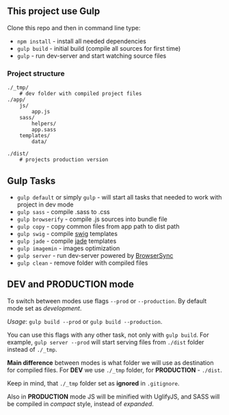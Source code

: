 ## This project use Gulp

Clone this repo and then in command line type:

* `npm install` - install all needed dependencies
* `gulp build` - initial build (compile all sources for first time)
* `gulp` - run dev-server and start watching source files

### Project structure

	./_tmp/
		# dev folder with compiled project files
	./app/
		js/
			app.js
		sass/
			helpers/
			app.sass
		templates/
			data/
			
	./dist/
		# projects production version
			

## Gulp Tasks

* `gulp default` or simply `gulp` - will start all tasks that needed to work with project in dev mode
* `gulp sass` - compile .sass to .css
* `gulp browserify` - compile .js sources into bundle file
* `gulp copy` - copy common files from app path to dist path
* `gulp swig` - compile [swig](http://paularmstrong.github.io/swig/)  templates
* `gulp jade` - compile [jade](http://jade-lang.com/) templates
* `gulp imagemin` - images optimization
* `gulp server` - run dev-server powered by [BrowserSync](https://www.browsersync.io/)
* `gulp clean` - remove folder with compiled files

## DEV and PRODUCTION mode

To switch between modes use flags `--prod` or `--production`. By default mode set as *development*.

*Usage*: `gulp build --prod` or `gulp build --production`.

You can use this flags with any other task, not only with `gulp build`.
For example, `gulp server --prod` will start serving files from `./dist` folder instead of `./_tmp`.

**Main difference** between modes is what folder we will use as destination for compiled files. For **DEV** we use `./_tmp` folder, for **PRODUCTION** - `./dist`.

Keep in mind, that `./_tmp` folder set as **ignored** in `.gitignore`.

Also in **PRODUCTION** mode JS will be minified with UglifyJS, and SASS will be compiled in _compact_ style, instead of _expanded_.